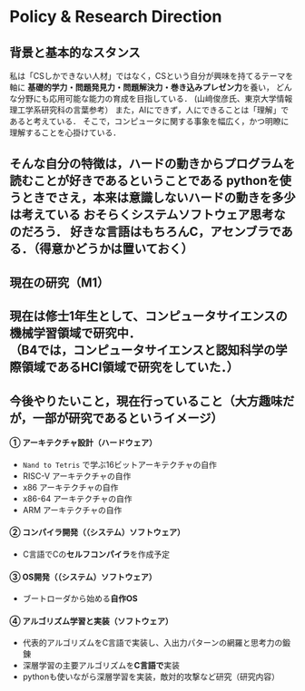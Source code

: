 # Policy & Research Direction

## 背景と基本的なスタンス

私は「CSしかできない人材」ではなく，CSという自分が興味を持てるテーマを軸に 
**基礎的学力・問題発見力・問題解決力・巻き込みプレゼン力**を養い， 
どんな分野にも応用可能な能力の育成を目指している．
(山﨑俊彦氏、東京大学情報理工学系研究科の言葉参考）
また，AIにできず，人にできることは「理解」であると考えている．
そこで，コンピュータに関する事象を幅広く，かつ明瞭に理解することを心掛けている．

そんな自分の特徴は，ハードの動きからプログラムを読むことが好きであるということである
pythonを使うときでさえ，本来は意識しないハードの動きを多少は考えている
おそらくシステムソフトウェア思考なのだろう．
好きな言語はもちろんC，アセンブラである．（得意かどうかは置いておく）
---

## 現在の研究（M1）

現在は修士1年生として、**コンピュータサイエンスの機械学習領域**で研究中．  
（B4では，コンピュータサイエンスと認知科学の学際領域であるHCI領域で研究をしていた．）
---

## 今後やりたいこと，現在行っていること（大方趣味だが，一部が研究であるというイメージ）

#### ① アーキテクチャ設計（ハードウェア）
- `Nand to Tetris` で学ぶ16ビットアーキテクチャの自作
- RISC-V アーキテクチャの自作
- x86 アーキテクチャの自作
- x86-64 アーキテクチャの自作
- ARM アーキテクチャの自作

#### ② コンパイラ開発（（システム）ソフトウェア）
- C言語でCの**セルフコンパイラ**を作成予定

#### ③ OS開発（（システム）ソフトウェア）
- ブートローダから始める**自作OS**

#### ④ アルゴリズム学習と実装（ソフトウェア）
- 代表的アルゴリズムをC言語で実装し、入出力パターンの網羅と思考力の鍛錬
- 深層学習の主要アルゴリズムを**C言語で**実装
- pythonも使いながら深層学習を実装，敵対的攻撃など研究（研究内容）


